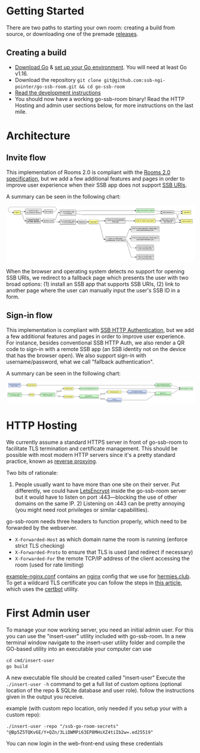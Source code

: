 # Getting Started
There are two paths to starting your own room: creating a build from source, or downloading one
of the premade [releases](https://github.com/ssb-ngi-pointer/go-ssb-room/releases).

## Creating a build 
* [Download Go](https://golang.org/doc/install) & [set up your Go environment](https://golang.org/doc/install#install). You will need at least Go v1.16.
* Download the repository `git clone git@github.com:ssb-ngi-pointer/go-ssb-room.git && cd go-ssb-room`
* [Read the development instructions](../README.md)
* You should now have a working go-ssb-room binary! Read the HTTP Hosting and admin user sections below, for
  more instructions on the last mile.

# Architecture

## Invite flow

This implementation of Rooms 2.0 is compliant with the [Rooms 2.0
specification](https://github.com/ssb-ngi-pointer/rooms2), but we add a few additional features
and pages in order to improve user experience when their SSB app does not support [SSB
URIs](https://github.com/ssb-ngi-pointer/ssb-uri-spec).

A summary can be seen in the following chart:

![Chart](./invites-chart.png)

When the browser and operating system detects no support for opening SSB URIs, we redirect to a
fallback page which presents the user with two broad options: (1) install an SSB app that
supports SSB URIs, (2) link to another page where the user can manually input the user's SSB ID
in a form.

## Sign-in flow

This implementation is compliant with [SSB HTTP
Authentication](https://github.com/ssb-ngi-pointer/ssb-http-auth-spec), but we add a few
additional features and pages in order to improve user experience. For instance, besides
conventional SSB HTTP Auth, we also render a QR code to sign-in with a remote SSB app (an SSB
identity not on the device that has the browser open). We also support sign-in with
username/password, what we call "fallback authentication".

A summary can be seen in the following chart:

![Chart](./login-chart.png)

# HTTP Hosting

We currently assume a standard HTTPS server in front of go-ssb-room to facilitate TLS
termination and certificate management. This should be possible with most modern HTTP servers
since it's a pretty standard practice, known as [reverse
proxying](https://en.wikipedia.org/wiki/Reverse_proxy).

Two bits of rationale:

1) People usually want to have more than one site on their server. Put differently, we could
have [LetsEncrypt](https://letsencrypt.org/) inside the go-ssb-room server but it would have to
listen on port :443—blocking the use of other domains on the same IP.  2) Listening on :443 can
be pretty annoying (you might need root privileges or similar capabilities).

go-ssb-room needs three headers to function properly, which need to be forwarded by the
webserver.

* `X-Forwarded-Host` as which domain name the room is running (enforce strict TLS checking)
* `X-Forwarded-Proto` to ensure that TLS is used (and redirect if necessary)
* `X-Forwarded-For` the remote TCP/IP address of the client accessing the room (used for rate
  limiting)

[example-nginx.conf](./example-nginx.conf) contains an [nginx](https://nginx.org) config that
we use for [hermies.club](https://hermies.club). To get a wildcard TLS certificate you can
follow the steps in [this
article](https://medium.com/@alitou/getting-a-wildcard-ssl-certificate-using-certbot-and-deploy-on-nginx-15b8ffa34157),
which uses the [certbot](https://certbot.eff.org/) utility. 

# First Admin user

To manage your now working server, you need an initial admin user. For this you can use the "insert-user" utility included with go-ssb-room.
In a new terminal window navigate to the insert-user utility folder and compile the GO-based utility into an executable your computer can use

```
cd cmd/insert-user
go build
```

A new executable file should be created called "insert-user"
Execute the `./insert-user -h` command to get a full list of custom options (optional location of the repo & SQLite database and user role). follow the instructions given in the output you receive.

example (with custom repo location, only needed if you setup your with a custom repo):

```
./insert-user -repo "/ssb-go-room-secrets" "@Bp5Z5TQKv6E/Y+QZn/3LiDWMPi63EP8MHsXZ4tiIb2w=.ed25519" 
```

You can now login in the web-front-end using these credentials
